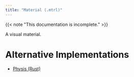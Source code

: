 ```yaml
---
title: "Material (.mtrl)"
---
```


{{< note "This documentation is incomplete." >}}

A visual material.

# Alternative Implementations

* [Physis (Rust)](https://git.sr.ht/~redstrate/physis/tree/main/item/src/mtrl.rs)

